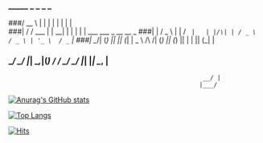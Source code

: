 ### _____         _      _     _    _                             
###/  __ \       | |    | |   | |  | |                            
###| /  \/  ___  | |  __| |   | |  | |  ___    ___   _ __    __ _ 
###| |     / _ \ | | / _` |   | |/\| | / _ \  / _ \ | '_ \  / _` |
###| \__/\| (_) || || (_| | _ \  /\  /| (_) || (_) || | | || (_| |
### \____/ \___/ |_| \__,_|(_) \/  \/  \___/  \___/ |_| |_| \__, |
                                                          __/ |
                                                         |___/ 

<!--<div align=center>-->
  
  <!-- https://github.com/anuraghazra/github-readme-stats/blob/master/themes/README.md -->
  
  [![Anurag's GitHub stats](https://github-readme-stats.vercel.app/api?username=coldwoong&exclude_repo=Mac-Settings,coldwoong,dev-place,coldwoong.github.io&count_private=false&show_icons=true&theme=algolia)](https://github.com/anuraghazra/github-readme-stats)
  
  [![Top Langs](https://github-readme-stats.vercel.app/api/top-langs/?username=coldwoong&exclude_repo=coldwoong,Mac-Settings,dev-place,coldwoong.github.io&layout=compact)](https://github.com/anuraghazra/github-readme-stats)


[![Hits](https://hits.seeyoufarm.com/api/count/incr/badge.svg?url=https%3A%2F%2Fgithub.com%2Fcoldwoong&count_bg=%2379C83D&title_bg=%23555555&icon=github.svg&icon_color=%23E7E7E7&title=+&edge_flat=false)](https://hits.seeyoufarm.com)

<!--</div>-->

<!--
**coldwoong/coldwoong** is a ✨ _special_ ✨ repository because its `README.md` (this file) appears on your GitHub profile.

Here are some ideas to get you started:

- 🔭 I’m currently working on ...
- 🌱 I’m currently learning ...
- 👯 I’m looking to collaborate on ...
- 🤔 I’m looking for help with ...
- 💬 Ask me about ...
- 📫 How to reach me: ...
- 😄 Pronouns: ...
- ⚡ Fun fact: ...
-->
